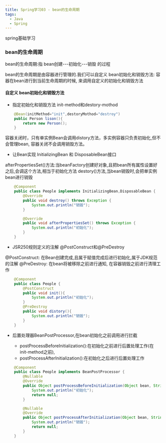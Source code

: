 ```yaml
---
title: Spring学习03 - bean的生命周期
tags:
  - Java
  - Spring
---
```


spring基础学习

### bean的生命周期

bean的生命周期:指   bean创建---初始化---销毁  的过程

bean的生命周期是由容器进行管理的.我们可以自定义 bean初始化和销毁方法: 容器在bean进行到当前生命周期的时候, 来调用自定义的初始化和销毁方法

#### 自定义 bean初始化和销毁方法


- 指定初始化和销毁方法 init-method和destory-mothod

```java
	@Bean(initMethod="init",destoryMothod="destroy")
	public Person lison(){
		return new Person();
	}
```

容器关闭时，只有单实例Bean会调用distory方法，多实例容器只负责初始化,但不会管理bean, 容器关闭不会调用销毁方法。

<!-- more -->

- 让Bean实现 InitializingBean 和 DisposableBean接口

afterPropertiesSet()方法:当beanFactory创建好对象,且把bean所有属性设置好之后,会调这个方法,相当于初始化方法
destory()方法,当bean销毁时,会把单实例bean进行销毁

```java
	@Component
	public class People implements InitializingBean,DisposableBean {
	    @Override
	    public void destroy() throws Exception {
	        System.out.println("销毁");
	    }

	    @Override
	    public void afterPropertiesSet() throws Exception {
	        System.out.println("初始化");
	    }
	}
```

- JSR250规则定义的注解 @PostConstruct和@PreDestroy

@PostConstruct: 在Bean创建完成,且属于赋值完成后进行初始化,属于JDK规范的注解
@PreDestroy: 在bean将被移除之前进行通知, 在容器销毁之前进行清理工作

```java
	@Component
	public class People {
	    @PostConstruct
	    public void init(){
	        System.out.println("初始化");
	    }
	    @PreDestroy
	    public void distory(){
	        System.out.println("销毁");
	    }
	}
```

- 后置处理器BeanPostProcessor,在bean初始化之前调用进行拦截

	- postProcessBeforeInitialization():在初始化之前进行后置处理工作(在init-method之前),    
	- postProcessAfterInitialization():在初始化之后进行后置处理工作

```java
	@Component
	public class People implements BeanPostProcessor {
	    @Nullable
	    @Override
	    public Object postProcessBeforeInitialization(Object bean, String beanName) throws BeansException {
	        System.out.println("初始化");
	        return null;
	    }

	    @Nullable
	    @Override
	    public Object postProcessAfterInitialization(Object bean, String beanName) throws BeansException {
	        System.out.println("销毁");
	        return null;
	    }
	}
```

